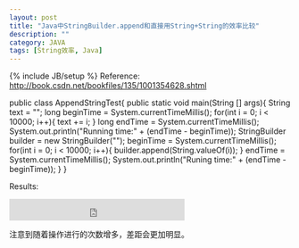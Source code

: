 ```yaml
---
layout: post
title: "Java中StringBuilder.append和直接用String+String的效率比较"
description: ""
category: JAVA
tags: [String效率, Java]
---
```

{% include JB/setup %}
Reference: http://book.csdn.net/bookfiles/135/1001354628.shtml

public class AppendStringTest{
		public static void main(String [] args){
				String text = "";
				long beginTime = System.currentTimeMillis();
				for(int i = 0; i < 10000; i++){
						text += i;
					}
				long endTime = System.currentTimeMillis();
				System.out.println("Running time:" + (endTime - beginTime));
				StringBuilder builder = new StringBuilder("");
				beginTime = System.currentTimeMillis();
				for(int i = 0; i < 10000; i++){
						builder.append(String.valueOf(i));
					}
				endTime = System.currentTimeMillis();
				System.out.println("Runing time:" + (endTime - beginTime));
			}
	} 

Results:

<iframe src="https://skydrive.live.com/embed?cid=90ABA068241662DC&resid=90ABA068241662DC%21141&authkey=AOFZi-NgEveWHDM" width="314" height="39" frameborder="0" scrolling="no"></iframe>

注意到随着操作进行的次数增多，差距会更加明显。
